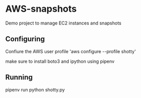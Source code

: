 # AWS-snapshots
Demo project to manage EC2 instances and snapshots

## Configuring

Confiure the AWS user profile 'aws configure --profile shotty'

make sure to install boto3 and ipython using pipenv


## Running

pipenv run python shotty.py
